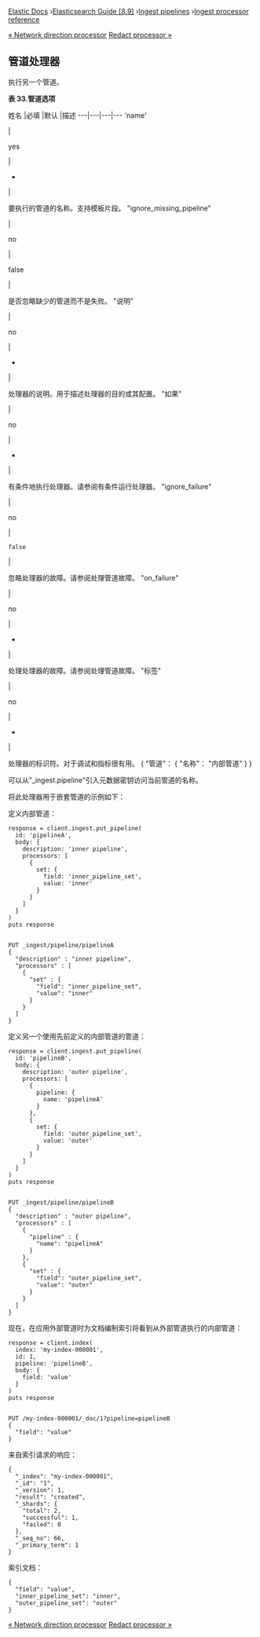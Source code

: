 

[Elastic Docs](/guide/) ›[Elasticsearch Guide [8.9]](index.md) ›[Ingest
pipelines](ingest.md) ›[Ingest processor reference](processors.md)

[« Network direction processor](network-direction-processor.md) [Redact
processor »](redact-processor.md)

## 管道处理器

执行另一个管道。

**表 33.管道选项**

姓名 |必填 |默认 |描述 ---|---|---|--- 'name'

|

yes

|

-

|

要执行的管道的名称。支持模板片段。   "ignore_missing_pipeline"

|

no

|

false

|

是否忽略缺少的管道而不是失败。   "说明"

|

no

|

-

|

处理器的说明。用于描述处理器的目的或其配置。   "如果"

|

no

|

-

|

有条件地执行处理器。请参阅有条件运行处理器。   "ignore_failure"

|

no

|

`false`

|

忽略处理器的故障。请参阅处理管道故障。   "on_failure"

|

no

|

-

|

处理处理器的故障。请参阅处理管道故障。   "标签"

|

no

|

-

|

处理器的标识符。对于调试和指标很有用。               { "管道"： { "名称"： "内部管道" } }

可以从"_ingest.pipeline"引入元数据密钥访问当前管道的名称。

将此处理器用于嵌套管道的示例如下：

定义内部管道：

    
    
    response = client.ingest.put_pipeline(
      id: 'pipelineA',
      body: {
        description: 'inner pipeline',
        processors: [
          {
            set: {
              field: 'inner_pipeline_set',
              value: 'inner'
            }
          }
        ]
      }
    )
    puts response
    
    
    PUT _ingest/pipeline/pipelineA
    {
      "description" : "inner pipeline",
      "processors" : [
        {
          "set" : {
            "field": "inner_pipeline_set",
            "value": "inner"
          }
        }
      ]
    }

定义另一个使用先前定义的内部管道的管道：

    
    
    response = client.ingest.put_pipeline(
      id: 'pipelineB',
      body: {
        description: 'outer pipeline',
        processors: [
          {
            pipeline: {
              name: 'pipelineA'
            }
          },
          {
            set: {
              field: 'outer_pipeline_set',
              value: 'outer'
            }
          }
        ]
      }
    )
    puts response
    
    
    PUT _ingest/pipeline/pipelineB
    {
      "description" : "outer pipeline",
      "processors" : [
        {
          "pipeline" : {
            "name": "pipelineA"
          }
        },
        {
          "set" : {
            "field": "outer_pipeline_set",
            "value": "outer"
          }
        }
      ]
    }

现在，在应用外部管道时为文档编制索引将看到从外部管道执行的内部管道：

    
    
    response = client.index(
      index: 'my-index-000001',
      id: 1,
      pipeline: 'pipelineB',
      body: {
        field: 'value'
      }
    )
    puts response
    
    
    PUT /my-index-000001/_doc/1?pipeline=pipelineB
    {
      "field": "value"
    }

来自索引请求的响应：

    
    
    {
      "_index": "my-index-000001",
      "_id": "1",
      "_version": 1,
      "result": "created",
      "_shards": {
        "total": 2,
        "successful": 1,
        "failed": 0
      },
      "_seq_no": 66,
      "_primary_term": 1
    }

索引文档：

    
    
    {
      "field": "value",
      "inner_pipeline_set": "inner",
      "outer_pipeline_set": "outer"
    }

[« Network direction processor](network-direction-processor.md) [Redact
processor »](redact-processor.md)
